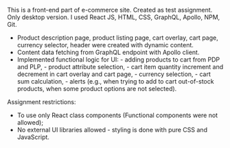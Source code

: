 This is a front-end part of e-commerce site. Created as test assignment. Only desktop version.
I used React JS, HTML, CSS, GraphQL, Apollo, NPM, Git.

- Product description page, product listing page, cart overlay, cart page, currency
  selector, header were created with dynamic content.
- Content data fetching from GraphQL endpoint with Apollo client.
- Implemented functional logic for UI: - adding products to cart from PDP and PLP, - product attribute selection, - cart item quantity increment and decrement in cart overlay and cart
  page, - currency selection, - cart sum calculation, - alerts (e.g., when trying to add to cart out-of-stock products, when some product options are not selected).

Assignment restrictions:

- To use only React class components (Functional components were not allowed);
- No external UI libraries allowed - styling is done with pure CSS and JavaScript.

